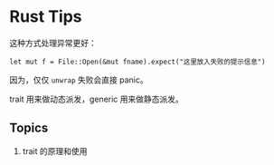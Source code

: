 # Rust Tips

这种方式处理异常更好：

`let mut f = File::Open(&mut fname).expect("这里放入失败的提示信息")`

因为，仅仅 `unwrap` 失败会直接 panic。

trait 用来做动态派发，generic 用来做静态派发。


## Topics

1. trait 的原理和使用